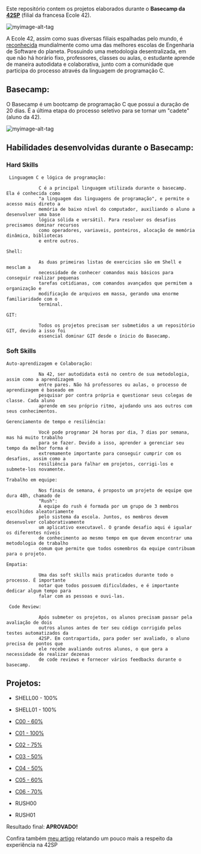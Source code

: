 Este repositório contem os projetos elaborados durante o **Basecamp da [42SP](https://www.42sp.org.br/)** (filial da francesa Ecole 42).


![myimage-alt-tag](https://media-exp1.licdn.com/dms/image/C4D16AQFS_p1Vs1a4gw/profile-displaybackgroundimage-shrink_350_1400/0/1620075364105?e=1626912000&v=beta&t=7wuU9KeayBIsp17xeFiC3pgaBKYxKz7O40KsoYFbTRE)

A Ecole 42, assim como suas diversas filiais espalhadas pelo mundo, é [reconhecida](https://en.wikipedia.org/wiki/42_(school)) mundialmente como uma das melhores escolas de Engenharia de Software do planeta.
Possuindo uma metodologia desentralizada, em que não há horário fixo, professores, classes ou aulas, o estudante aprende de maneira autodidata e colaborativa, junto com a comunidade que participa do processo através da linguagem de programação C.

 ## Basecamp:
 
O Basecamp é um bootcamp de programação C que possui a duração de 20 dias. É a última etapa do processo seletivo para se tornar um "cadete" (aluno da 42).

![myimage-alt-tag](https://user-images.githubusercontent.com/72752848/116312260-973ee280-a782-11eb-965d-82811bde546a.png)

 ## Habilidades desenvolvidas durante o Basecamp:
 
### Hard Skills

     Linguagem C e lógica de programação:
    
                C é a principal linguagem utilizada durante o basecamp. Ela é conhecida como
                "a linguagem das linguagens de programação", e permite o acesso mais direto a 
                memória de baixo nível do computador, auxiliando o aluno a desenvolver uma base
                lógica sólida e versátil. Para resolver os desafios precisamos dominar recursos 
                como operadores, variaveis, ponteiros, alocação de memória dinâmica, bibliotecas
                e entre outros.

    Shell:          
    
                As duas primeiras listas de exercicios são em Shell e mesclam a 
                necessidade de conhecer comandos mais básicos para conseguir realizar pequenas
                tarefas cotidianas, com comandos avançados que permitem a organização e
                modificação de arquivos em massa, gerando uma enorme familiaridade com o 
                terminal.
                
    GIT:
    
                Todos os projetos precisam ser submetidos a um repositório GIT, devido a isso foi
                essencial dominar GIT desde o ínicio do Basecamp.
 
 ### Soft Skills

    Auto-aprendizagem e Colaboração:
    
                Na 42, ser autodidata está no centro de sua metodologia, assim como a aprendizagem
                entre pares. Não há professores ou aulas, o processo de aprendizagem é baseado em 
                pesquisar por contra própria e questionar seus colegas de classe. Cada aluno 
                aprende em seu próprio ritmo, ajudando uns aos outros com seus conhecimentos.

    Gerenciamento de tempo e resiliência:
    
                Você pode programar 24 horas por dia, 7 dias por semana, mas há muito trabalho 
                para se fazer. Devido a isso, aprender a gerenciar seu tempo da melhor forma é 
                extremamente importante para conseguir cumprir com os desafios, assim como a 
                resiliência para falhar em projetos, corrigi-los e submete-los novamente.
    
    Trabalho em equipe:
    
                Nos finais de semana, é proposto um projeto de equipe que dura 48h, chamado de 
                "Rush":
                A equipe do rush é formada por um grupo de 3 membros escolhidos aleatoriamente
                pelo sistema da escola. Juntos, os membros devem desenvolver colaborativamente
                um aplicativo executavel. O grande desafio aqui é igualar os diferentes níveis
                de conhecimento ao mesmo tempo em que devem encontrar uma metodologia de trabalho
                comum que permite que todos osmembros da equipe contribuam para o projeto.

    Empatia:
    
                Uma das soft skills mais praticados durante todo o processo. É importante 
                notar que todos possuem dificuldades, e é importante dedicar algum tempo para
                falar com as pessoas e ouvi-las.
                
     Code Review:
     
                Após submeter os projetos, os alunos precisam passar pela avaliação de dois 
                outros alunos antes de ter seu código corrigido pelos testes automatizados da 
                42SP. Em contrapartida, para poder ser avaliado, o aluno precisa de pontos que 
                ele recebe avaliando outros alunos, o que gera a necessidade de realizar dezenas 
                de code reviews e fornecer vários feedbacks durante o basecamp.
                
                
 ## Projetos:
 
 - SHELL00 - 100%
 - SHELL01 - 100%

 - [C00 - 60%](42sp_projects/C00/)
 - [C01 - 100%](42sp_projects/C01/)
 - [C02 - 75%](42sp_projects/C02/)
 - [C03 - 50%](42sp_projects/C03/)
 - [C04 - 50%](42sp_projects/C04/)
 - [C05 - 60%](42sp_projects/C05/)
 - [C06 - 70%](42sp_projects/C06/)
 - RUSH00
 - RUSH01

Resultado final: **APROVADO!**

Confira também [meu artigo](https://www.linkedin.com/pulse/o-que-20-dias-em-uma-das-melhores-escolas-de-software-pedro-moreira/?trackingId=DI8HeFoUSaafAqkXbKaC9Q%3D%3D) relatando um pouco mais a respeito da experiência na 42SP
